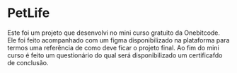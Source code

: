# PetLife
 Este foi um projeto que desenvolvi no mini curso gratuito da Onebitcode. Ele foi feito acompanhado com um figma disponibilizado na plataforma para termos uma referência de como deve ficar o projeto final. Ao fim do mini curso é feito um questionário do qual será disponibilizado um certificafdo de conclusão.
